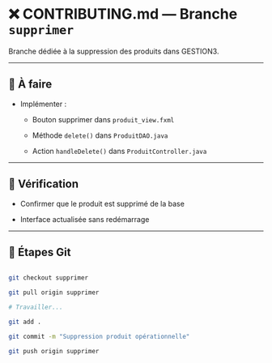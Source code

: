 # ❌ CONTRIBUTING.md — Branche `supprimer`
 
Branche dédiée à la suppression des produits dans GESTION3.
 
---
 
## 📌 À faire
 
- Implémenter :

  - Bouton supprimer dans `produit_view.fxml`

  - Méthode `delete()` dans `ProduitDAO.java`

  - Action `handleDelete()` dans `ProduitController.java`
 
---
 
## 🧪 Vérification
 
- Confirmer que le produit est supprimé de la base

- Interface actualisée sans redémarrage
 
---
 
## 🔄 Étapes Git
 
```bash

git checkout supprimer

git pull origin supprimer

# Travailler...

git add .

git commit -m "Suppression produit opérationnelle"

git push origin supprimer

 
